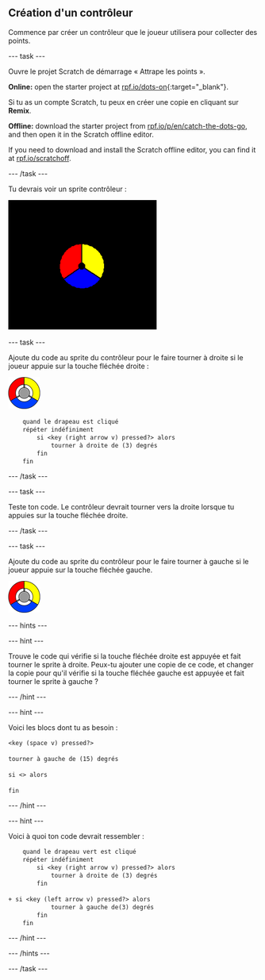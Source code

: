 ## Création d'un contrôleur

Commence par créer un contrôleur que le joueur utilisera pour collecter des points.

\--- task \---

Ouvre le projet Scratch de démarrage « Attrape les points ».

**Online:** open the starter project at [rpf.io/dots-on](https://rpf.io/dots-on){:target="_blank"}.

Si tu as un compte Scratch, tu peux en créer une copie en cliquant sur **Remix**.

**Offline:** download the starter project from [rpf.io/p/en/catch-the-dots-go](https://rpf.io/p/en/catch-the-dots-go), and then open it in the Scratch offline editor.

If you need to download and install the Scratch offline editor, you can find it at [rpf.io/scratchoff](https://rpf.io/scratchoff).

\--- /task \---

Tu devrais voir un sprite contrôleur :

![capture d'écran](images/dots-controller.png)

\--- task \---

Ajoute du code au sprite du contrôleur pour le faire tourner à droite si le joueur appuie sur la touche fléchée droite :

![Sprite du contrôleur](images/controller-sprite.png)

```blocks3
    quand le drapeau est cliqué
    répéter indéfiniment
        si <key (right arrow v) pressed?> alors
            tourner à droite de (3) degrés
        fin
    fin
```

\--- /task \---

\--- task \---

Teste ton code. Le contrôleur devrait tourner vers la droite lorsque tu appuies sur la touche fléchée droite.

\--- /task \---

\--- task \---

Ajoute du code au sprite du contrôleur pour le faire tourner à gauche si le joueur appuie sur la touche fléchée gauche.

![Sprite du contrôleur](images/controller-sprite.png)

\--- hints \---

\--- hint \---

Trouve le code qui vérifie si la touche fléchée droite est appuyée et fait tourner le sprite à droite. Peux-tu ajouter une copie de ce code, et changer la copie pour qu'il vérifie si la touche fléchée gauche est appuyée et fait tourner le sprite à gauche ?

\--- /hint \---

\--- hint \---

Voici les blocs dont tu as besoin :

```blocks3
<key (space v) pressed?>

tourner à gauche de (15) degrés

si <> alors

fin
```

\--- /hint \---

\--- hint \---

Voici à quoi ton code devrait ressembler :

```blocks3
    quand le drapeau vert est cliqué
    répéter indéfiniment
        si <key (right arrow v) pressed?> alors
            tourner à droite de (3) degrés
        fin

+ si <key (left arrow v) pressed?> alors
            tourner à gauche de(3) degrés
        fin
    fin
```

\--- /hint \---

\--- /hints \---

\--- /task \---